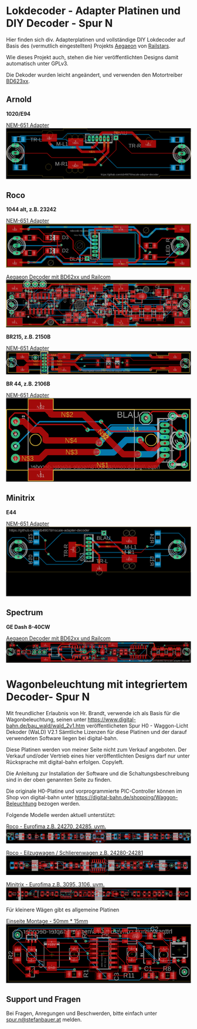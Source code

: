 # Lokdecoder - Adapter Platinen und DIY Decoder - Spur N

Hier finden sich div. Adapterplatinen und vollständige DIY Lokdecoder auf Basis des (vermutlich eingestellten)
Projekts [Aegaeon](https://github.com/Railstars/Aegaeon) von [Railstars](http://railstars.com/).

Wie dieses Projekt auch, stehen die hier veröffentlichten Designs damit automatisch unter GPLv3.

Die Dekoder wurden leicht angeändert, und verwenden den Motortreiber
[BD623xx](http://rohmfs.rohm.com/en/products/databook/datasheet/ic/motor/dc/bd623x-e.pdf).

## Arnold

**1020/E94**

[NEM-651 Adapter](./loc-decoder/Arnold/1020/NEM-651_Adapter)
![Board](./loc-decoder/Arnold/1020/NEM-651_Adapter/board.png)


## Roco

**1044 alt, z.B. 23242**

[NEM-651 Adapter](./loc-decoder/Roco/1044/NEM-651_Adapter)
![Board](./loc-decoder/Roco/1044/NEM-651_Adapter/board.png)

[Aegaeon Decoder mit BD62xx und Railcom](./loc-decoder/Roco/1044/Decoder-BD62xx-Railcom)
![Board](./loc-decoder/Roco/1044/Decoder-BD62xx-Railcom/board.png)

**BR215, z.B. 2150B**

[NEM-651 Adapter](./loc-decoder/Roco/BR215/NEM-651_Adapter)
![Board](./loc-decoder/Roco/BR215/NEM-651_Adapter/board.png)

**BR 44, z.B. 2106B**

[NEM-651 Adapter](./loc-decoder/Roco/BR44/NEM-651_Adapter)
![Board](./loc-decoder/Roco/BR44/NEM-651_Adapter/board.png)

## Minitrix

**E44**

[NEM-651 Adapter](./loc-decoder/Minitrix/E44/NEM-651_Adapter)
![Board](./loc-decoder/Minitrix/E44/NEM-651_Adapter/board.png)

## Spectrum

**GE Dash 8-40CW**

[Aegaeon Decoder mit BD62xx und Railcom](./loc-decoder/Spectrum/GE_Dash_8-40CW/Decoder-BD62xx-Railcom)
![Board](./loc-decoder/Spectrum/GE_Dash_8-40CW/Decoder-BD62xx-Railcom/board.png)


# Wagonbeleuchtung mit integriertem Decoder- Spur N

Mit freundlicher Erlaubnis von Hr. Brandt, verwende ich als Basis
für die Wagonbeleuchtung, seinen unter https://www.digital-bahn.de/bau_wald/wald_2v1.htm
veröffentlicheten Spur H0 - Waggon-Licht Dekoder (WaLD) V2.1
Sämtliche Lizenzen für diese Platinen und der darauf verwendeten Software liegen bei digital-bahn.

Diese Platinen werden von meiner Seite nicht zum Verkauf angeboten.
Der Verkauf und/oder Vertrieb eines hier veröffentlichten Designs darf nur unter
Rücksprache mit digital-bahn erfolgen. Copyleft.

Die Anleitung zur Installation der Software und die Schaltungsbeschreibung sind
in der oben genannten Seite zu finden.

Die originale H0-Platine und vorprogrammierte PIC-Controller können im Shop von
digital-bahn unter https://digital-bahn.de/shopping/Waggon-Beleuchtung bezogen werden.  


Folgende Modelle werden aktuell unterstützt:

[Roco - Eurofima z.B. 24270, 24285, uvm.](./wagon-light/Roco/Eurofima)
![Board](./wagon-light/Roco/Eurofima/board.png)

[Roco - Eilzugwagen / Schlierenwagen z.B. 24280-24281 ](./wagon-light/Roco/Eilzugwagen)
![Board](./wagon-light/Roco/Eilzugwagen/board.png)

[Minitrix - Eurofima z.B. 3095, 3106, uvm.](./wagon-light/Minitrix/Eurofima)
![Board](./wagon-light/Minitrix/Eurofima/board.png)


Für kleinere Wägen gibt es allgemeine Platinen

[Einseite Montage - 50mm * 15mm](./wagon-light/common/50x15)
![Board](./wagon-light/common/50x15/board.png)

## Support und Fragen

Bei Fragen, Anregungen und Beschwerden, bitte einfach unter spur.n@stefanbauer.at melden.
